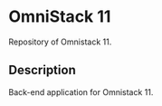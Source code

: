 # OmniStack 11

Repository of Omnistack 11.

## Description

Back-end application for Omnistack 11.
